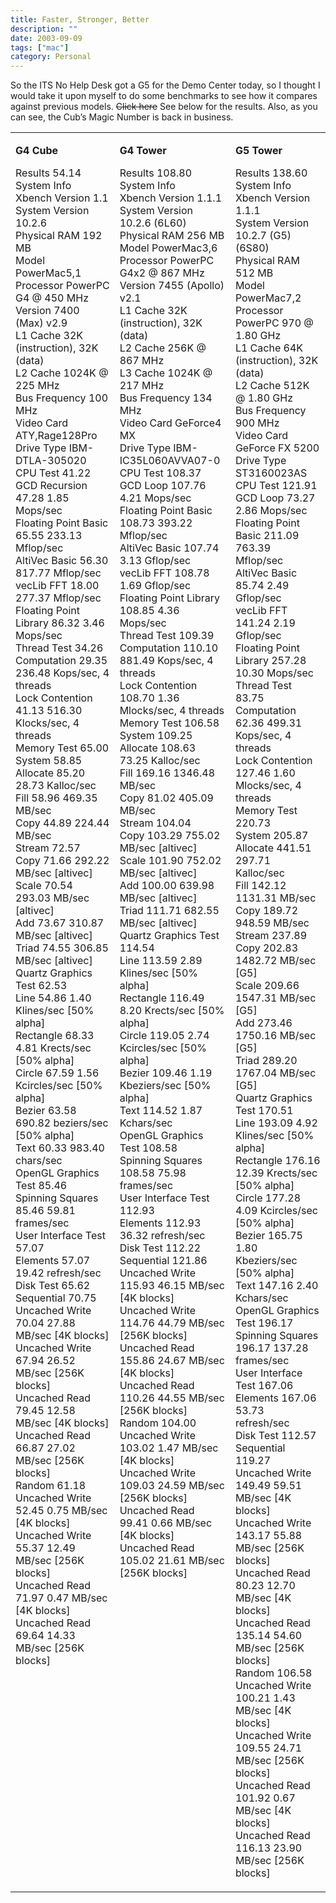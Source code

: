 ```yaml
---
title: Faster, Stronger, Better
description: ""
date: 2003-09-09
tags: ["mac"]
category: Personal
---
```


So the ITS No Help Desk got a G5 for the Demo Center today, so I thought I would take it upon myself to do some benchmarks to see how it compares against previous models. <strike>Click here</strike> See below for the results. Also, as you can see, the Cub’s Magic Number is back in business.

<table width="100%" border="0" cellpadding="3">
  <tbody><tr valign="top"> 
    <td><p><strong>G4 Cube</strong></p>
      <p>Results 54.14 <br>
        System Info <br>
        Xbench Version 1.1<br>
        System Version 10.2.6<br>
        Physical RAM 192 MB<br>
        Model PowerMac5,1<br>
        Processor PowerPC G4 @ 450 MHz<br>
        Version 7400 (Max) v2.9<br>
        L1 Cache 32K (instruction), 32K (data)<br>
        L2 Cache 1024K @ 225 MHz<br>
        Bus Frequency 100 MHz<br>
        Video Card ATY,Rage128Pro<br>
        Drive Type IBM-DTLA-305020<br>
        CPU Test 41.22 <br>
        GCD Recursion 47.28 1.85 Mops/sec<br>
        Floating Point Basic 65.55 233.13 Mflop/sec<br>
        AltiVec Basic 56.30 817.77 Mflop/sec<br>
        vecLib FFT 18.00 277.37 Mflop/sec<br>
        Floating Point Library 86.32 3.46 Mops/sec<br>
        Thread Test 34.26 <br>
        Computation 29.35 236.48 Kops/sec, 4 threads<br>
        Lock Contention 41.13 516.30 Klocks/sec, 4 threads<br>
        Memory Test 65.00 <br>
        System 58.85 <br>
        Allocate 85.20 28.73 Kalloc/sec<br>
        Fill 58.96 469.35 MB/sec<br>
        Copy 44.89 224.44 MB/sec<br>
        Stream 72.57 <br>
        Copy 71.66 292.22 MB/sec [altivec]<br>
        Scale 70.54 293.03 MB/sec [altivec]<br>
        Add 73.67 310.87 MB/sec [altivec]<br>
        Triad 74.55 306.85 MB/sec [altivec]<br>
        Quartz Graphics Test 62.53 <br>
        Line 54.86 1.40 Klines/sec [50% alpha]<br>
        Rectangle 68.33 4.81 Krects/sec [50% alpha]<br>
        Circle 67.59 1.56 Kcircles/sec [50% alpha]<br>
        Bezier 63.58 690.82 beziers/sec [50% alpha]<br>
        Text 60.33 983.40 chars/sec<br>
        OpenGL Graphics Test 85.46 <br>
        Spinning Squares 85.46 59.81 frames/sec<br>
        User Interface Test 57.07 <br>
        Elements 57.07 19.42 refresh/sec<br>
        Disk Test 65.62 <br>
        Sequential 70.75 <br>
        Uncached Write 70.04 27.88 MB/sec [4K blocks]<br>
        Uncached Write 67.94 26.52 MB/sec [256K blocks]<br>
        Uncached Read 79.45 12.58 MB/sec [4K blocks]<br>
        Uncached Read 66.87 27.02 MB/sec [256K blocks]<br>
        Random 61.18 <br>
        Uncached Write 52.45 0.75 MB/sec [4K blocks]<br>
        Uncached Write 55.37 12.49 MB/sec [256K blocks]<br>
        Uncached Read 71.97 0.47 MB/sec [4K blocks]<br>
        Uncached Read 69.64 14.33 MB/sec [256K blocks]</p>
      </td>
    <td><p><strong>G4 Tower</strong></p>
      <p>Results 108.80 <br>
        System Info <br>
        Xbench Version 1.1.1<br>
        System Version 10.2.6 (6L60)<br>
        Physical RAM 256 MB<br>
        Model PowerMac3,6<br>
        Processor PowerPC G4x2 @ 867 MHz<br>
        Version 7455 (Apollo) v2.1<br>
        L1 Cache 32K (instruction), 32K (data)<br>
        L2 Cache 256K @ 867 MHz<br>
        L3 Cache 1024K @ 217 MHz<br>
        Bus Frequency 134 MHz<br>
        Video Card GeForce4 MX<br>
        Drive Type IBM-IC35L060AVVA07-0<br>
        CPU Test 108.37 <br>
        GCD Loop 107.76 4.21 Mops/sec<br>
        Floating Point Basic 108.73 393.22 Mflop/sec<br>
        AltiVec Basic 107.74 3.13 Gflop/sec<br>
        vecLib FFT 108.78 1.69 Gflop/sec<br>
        Floating Point Library 108.85 4.36 Mops/sec<br>
        Thread Test 109.39 <br>
        Computation 110.10 881.49 Kops/sec, 4 threads<br>
        Lock Contention 108.70 1.36 Mlocks/sec, 4 threads<br>
        Memory Test 106.58 <br>
        System 109.25 <br>
        Allocate 108.63 73.25 Kalloc/sec<br>
        Fill 169.16 1346.48 MB/sec<br>
        Copy 81.02 405.09 MB/sec<br>
        Stream 104.04 <br>
        Copy 103.29 755.02 MB/sec [altivec]<br>
        Scale 101.90 752.02 MB/sec [altivec]<br>
        Add 100.00 639.98 MB/sec [altivec]<br>
        Triad 111.71 682.55 MB/sec [altivec]<br>
        Quartz Graphics Test 114.54 <br>
        Line 113.59 2.89 Klines/sec [50% alpha]<br>
        Rectangle 116.49 8.20 Krects/sec [50% alpha]<br>
        Circle 119.05 2.74 Kcircles/sec [50% alpha]<br>
        Bezier 109.46 1.19 Kbeziers/sec [50% alpha]<br>
        Text 114.52 1.87 Kchars/sec<br>
        OpenGL Graphics Test 108.58 <br>
        Spinning Squares 108.58 75.98 frames/sec<br>
        User Interface Test 112.93 <br>
        Elements 112.93 36.32 refresh/sec<br>
        Disk Test 112.22 <br>
        Sequential 121.86 <br>
        Uncached Write 115.93 46.15 MB/sec [4K blocks]<br>
        Uncached Write 114.76 44.79 MB/sec [256K blocks]<br>
        Uncached Read 155.86 24.67 MB/sec [4K blocks]<br>
        Uncached Read 110.26 44.55 MB/sec [256K blocks]<br>
        Random 104.00 <br>
        Uncached Write 103.02 1.47 MB/sec [4K blocks]<br>
        Uncached Write 109.03 24.59 MB/sec [256K blocks]<br>
        Uncached Read 99.41 0.66 MB/sec [4K blocks]<br>
        Uncached Read 105.02 21.61 MB/sec [256K blocks]</p>
    </td>
    <td><p><strong>G5 Tower</strong></p>
      <p>Results 138.60 <br>
        System Info <br>
        Xbench Version 1.1.1<br>
        System Version 10.2.7 (G5) (6S80)<br>
        Physical RAM 512 MB<br>
        Model PowerMac7,2<br>
        Processor PowerPC 970 @ 1.80 GHz<br>
        L1 Cache 64K (instruction), 32K (data)<br>
        L2 Cache 512K @ 1.80 GHz<br>
        Bus Frequency 900 MHz<br>
        Video Card GeForce FX 5200<br>
        Drive Type ST3160023AS<br>
        CPU Test 121.91 <br>
        GCD Loop 73.27 2.86 Mops/sec<br>
        Floating Point Basic 211.09 763.39 Mflop/sec<br>
        AltiVec Basic 85.74 2.49 Gflop/sec<br>
        vecLib FFT 141.24 2.19 Gflop/sec<br>
        Floating Point Library 257.28 10.30 Mops/sec<br>
        Thread Test 83.75 <br>
        Computation 62.36 499.31 Kops/sec, 4 threads<br>
        Lock Contention 127.46 1.60 Mlocks/sec, 4 threads<br>
        Memory Test 220.73 <br>
        System 205.87 <br>
        Allocate 441.51 297.71 Kalloc/sec<br>
        Fill 142.12 1131.31 MB/sec<br>
        Copy 189.72 948.59 MB/sec<br>
        Stream 237.89 <br>
        Copy 202.83 1482.72 MB/sec [G5]<br>
        Scale 209.66 1547.31 MB/sec [G5]<br>
        Add 273.46 1750.16 MB/sec [G5]<br>
        Triad 289.20 1767.04 MB/sec [G5]<br>
        Quartz Graphics Test 170.51 <br>
        Line 193.09 4.92 Klines/sec [50% alpha]<br>
        Rectangle 176.16 12.39 Krects/sec [50% alpha]<br>
        Circle 177.28 4.09 Kcircles/sec [50% alpha]<br>
        Bezier 165.75 1.80 Kbeziers/sec [50% alpha]<br>
        Text 147.16 2.40 Kchars/sec<br>
        OpenGL Graphics Test 196.17 <br>
        Spinning Squares 196.17 137.28 frames/sec<br>
        User Interface Test 167.06 <br>
        Elements 167.06 53.73 refresh/sec<br>
        Disk Test 112.57 <br>
        Sequential 119.27 <br>
        Uncached Write 149.49 59.51 MB/sec [4K blocks]<br>
        Uncached Write 143.17 55.88 MB/sec [256K blocks]<br>
        Uncached Read 80.23 12.70 MB/sec [4K blocks]<br>
        Uncached Read 135.14 54.60 MB/sec [256K blocks]<br>
        Random 106.58 <br>
        Uncached Write 100.21 1.43 MB/sec [4K blocks]<br>
        Uncached Write 109.55 24.71 MB/sec [256K blocks]<br>
        Uncached Read 101.92 0.67 MB/sec [4K blocks]<br>
        Uncached Read 116.13 23.90 MB/sec [256K blocks]</p>
      </td>
  </tr>
</tbody></table>
